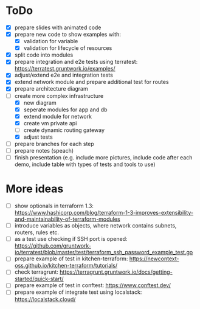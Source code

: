 # ToDo

- [x] prepare slides with animated code
- [x] prepare new code to show examples with:
  - [x] validation for variable
  - [x] validation for lifecycle of resources 
- [x] split code into modules
- [x] prepare integration and e2e tests using terratest: https://terratest.gruntwork.io/examples/
- [x] adjust/extend e2e and integration tests
- [x] extend network module and prepare additional test for routes
- [x] prepare architecture diagram
- [ ] create more complex infrastructure
  - [x] new diagram
  - [x] seperate modules for app and db
  - [x] extend module for network
  - [x] create vm private api
  - [ ] create dynamic routing gateway
  - [x] adjust tests
- [ ] prepare branches for each step
- [ ] prepare notes (speach)
- [ ] finish presentation (e.g. include more pictures, include code after each demo, include table with types of tests and tools to use)

# More ideas

- [ ] show optionals in terraform 1.3: https://www.hashicorp.com/blog/terraform-1-3-improves-extensibility-and-maintainability-of-terraform-modules
- [ ] introduce variables as objects, where network contains subnets, routers, rules etc.
- [ ] as a test use checking if SSH port is opened: https://github.com/gruntwork-io/terratest/blob/master/test/terraform_ssh_password_example_test.go
- [ ] prepare example of test in kitchen-terraform: https://newcontext-oss.github.io/kitchen-terraform/tutorials/
- [ ] check terragrunt: https://terragrunt.gruntwork.io/docs/getting-started/quick-start/
- [ ] prepare example of test in conftest: https://www.conftest.dev/
- [ ] prepare example of integrate test using localstack: https://localstack.cloud/
